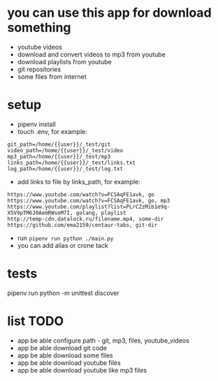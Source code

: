 # you can use this app for download something #
- youtube videos
- download and convert videos to mp3 from youtube
- download playlists from youtube
- git repositories
- some files from internet

# setup #

- pipenv install
- touch .env, for example:
```
git_path=/home/{{user}}/_test/git
video_path=/home/{{user}}/_test/video
mp3_path=/home/{{user}}/_test/mp3
links_path=/home/{{user}}/_test/links.txt
log_path=/home/{{user}}/_test/log.txt
```
- add links to file by links_path, for example:
```
https://www.youtube.com/watch?v=FCSAqFE1avk, go
https://www.youtube.com/watch?v=FCSAqFE1avk, go, mp3
https://www.youtube.com/playlist?list=PLrCZzMib1e9q-X5V9pTM6J0AemRWseM7I, golang, playlist
http://temp-cdn.datalock.ru/filename.mp4, some-dir
https://github.com/ema2159/centaur-tabs, git-dir
```
- run `pipenv run python ./main.py`
- you can add alias or crone tack

# tests #

pipenv run python -m unittest discover

# list TODO #
- app be able configure path - git, mp3, files, youtube_videos
- app be able download git code
- app be able download some files
- app be able download youtube files
- app be able download youtube like mp3 files
